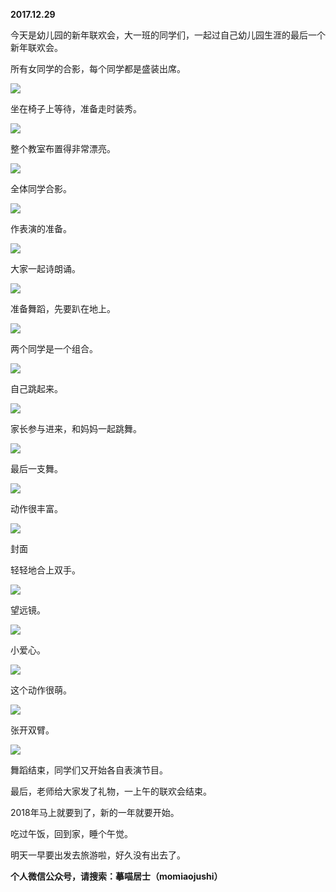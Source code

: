 
          
            
**2017.12.29**

今天是幼儿园的新年联欢会，大一班的同学们，一起过自己幼儿园生涯的最后一个新年联欢会。

所有女同学的合影，每个同学都是盛装出席。




![](//upload-images.jianshu.io/upload_images/51001-d46039c91660e3ec.jpg)




坐在椅子上等待，准备走时装秀。




![](//upload-images.jianshu.io/upload_images/51001-c410beb48ef1aeb9.jpg)




整个教室布置得非常漂亮。




![](//upload-images.jianshu.io/upload_images/51001-8fde2b3fb2f2ba7e.jpg)




全体同学合影。




![](//upload-images.jianshu.io/upload_images/51001-9c0100d5ca1b2876.jpg)




作表演的准备。




![](//upload-images.jianshu.io/upload_images/51001-ab93cfb494f88dcc.jpg)




大家一起诗朗诵。




![](//upload-images.jianshu.io/upload_images/51001-8761f2cf4bf1f5b9.jpg)




准备舞蹈，先要趴在地上。




![](//upload-images.jianshu.io/upload_images/51001-83ec9bc6f29b4ca0.jpg)




两个同学是一个组合。




![](//upload-images.jianshu.io/upload_images/51001-7adf9ef65de1f2ff.jpg)




自己跳起来。




![](//upload-images.jianshu.io/upload_images/51001-3165167459412b40.jpg)




家长参与进来，和妈妈一起跳舞。




![](//upload-images.jianshu.io/upload_images/51001-baec83945d5113a4.jpg)




最后一支舞。




![](//upload-images.jianshu.io/upload_images/51001-caeff2f7488a9e70.jpg)




动作很丰富。




![](//upload-images.jianshu.io/upload_images/51001-71a7aaa909df414f.jpg)

封面


轻轻地合上双手。




![](//upload-images.jianshu.io/upload_images/51001-e55738f380c977d4.jpg)




望远镜。




![](//upload-images.jianshu.io/upload_images/51001-9c989eb9df5a1735.jpg)




小爱心。




![](//upload-images.jianshu.io/upload_images/51001-5078dfde437f6512.jpg)




这个动作很萌。




![](//upload-images.jianshu.io/upload_images/51001-5e2a9b39241851ff.jpg)




张开双臂。




![](//upload-images.jianshu.io/upload_images/51001-89b0b31b7873ff00.jpg)




舞蹈结束，同学们又开始各自表演节目。

最后，老师给大家发了礼物，一上午的联欢会结束。

2018年马上就要到了，新的一年就要开始。

吃过午饭，回到家，睡个午觉。

明天一早要出发去旅游啦，好久没有出去了。


**个人微信公众号，请搜索：摹喵居士（momiaojushi）**

          
        
